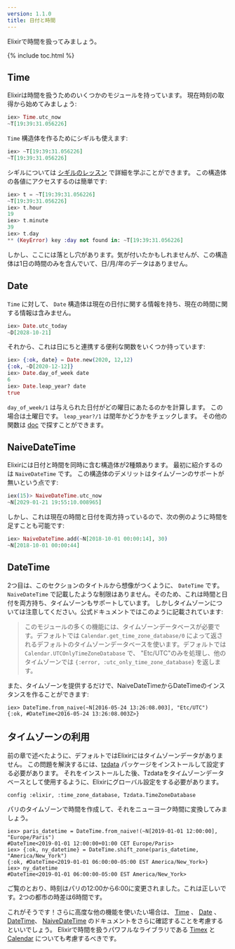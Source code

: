 ```yaml
---
version: 1.1.0
title: 日付と時間
---
```


Elixirで時間を扱ってみましょう。

{% include toc.html %}

## Time

Elixirは時間を扱うためのいくつかのモジュールを持っています。
現在時刻の取得から始めてみましょう:

```elixir
iex> Time.utc_now
~T[19:39:31.056226]
```

`Time` 構造体を作るためにシギルも使えます:

```elixir
iex> ~T[19:39:31.056226]
~T[19:39:31.056226]
```

シギルについては [シギルのレッスン](../sigils) で詳細を学ぶことができます。
この構造体の各値にアクセスするのは簡単です:

```elixir
iex> t = ~T[19:39:31.056226]
~T[19:39:31.056226]
iex> t.hour
19
iex> t.minute
39
iex> t.day
** (KeyError) key :day not found in: ~T[19:39:31.056226]
```

しかし、ここには落とし穴があります。気が付いたかもしれませんが、この構造体は1日の時間のみを含んでいて、日/月/年のデータはありません。

## Date

`Time` に対して、 `Date` 構造体は現在の日付に関する情報を持ち、現在の時間に関する情報は含みません。

```elixir
iex> Date.utc_today
~D[2028-10-21]
```

それから、これは日にちと連携する便利な関数をいくつか持っています:

```elixir
iex> {:ok, date} = Date.new(2020, 12,12)
{:ok, ~D[2020-12-12]}
iex> Date.day_of_week date
6
iex> Date.leap_year? date
true
```

`day_of_week/1` は与えられた日付がどの曜日にあたるのかを計算します。
この場合は土曜日です。
`leap_year?/1` は閏年かどうかをチェックします。
その他の関数は [doc](https://hexdocs.pm/elixir/Date.html) で探すことができます。

## NaiveDateTime

Elixirには日付と時間を同時に含む構造体が2種類あります。
最初に紹介するのは `NaiveDateTime` です。
この構造体のデメリットはタイムゾーンのサポートが無いという点です:

```elixir
iex(15)> NaiveDateTime.utc_now
~N[2029-01-21 19:55:10.008965]
```

しかし、これは現在の時間と日付を両方持っているので、次の例のように時間を足すことも可能です:

```elixir
iex> NaiveDateTime.add(~N[2018-10-01 00:00:14], 30)
~N[2018-10-01 00:00:44]
```

## DateTime

2つ目は、このセクションのタイトルから想像がつくように、 `DateTime` です。
`NaiveDateTime` で記載したような制限はありません。そのため、これは時間と日付を両方持ち、タイムゾーンもサポートしています。
しかしタイムゾーンについては注意してください。公式ドキュメントではこのように記載されています:

> このモジュールの多くの機能には、タイムゾーンデータベースが必要です。デフォルトでは `Calendar.get_time_zone_database/0` によって返されるデフォルトのタイムゾーンデータベースを使います。デフォルトでは `Calendar.UTCOnlyTimeZoneDatabase` で、 "Etc/UTC"のみを処理し、他のタイムゾーンでは `{:error, :utc_only_time_zone_database}` を返します。

また、タイムゾーンを提供するだけで、NaiveDateTimeからDateTimeのインスタンスを作ることができます:

```
iex> DateTime.from_naive(~N[2016-05-24 13:26:08.003], "Etc/UTC")
{:ok, #DateTime<2016-05-24 13:26:08.003Z>}
```

## タイムゾーンの利用
前の章で述べたように、デフォルトではElixirにはタイムゾーンデータがありません。
この問題を解決するには、[tzdata](https://github.com/lau/tzdata) パッケージをインストールして設定する必要があります。
それをインストールした後、Tzdataをタイムゾーンデータベースとして使用するように、Elixirにグローバル設定をする必要があります。

```
config :elixir, :time_zone_database, Tzdata.TimeZoneDatabase
```

パリのタイムゾーンで時間を作成して、それをニューヨーク時間に変換してみましょう。

```
iex> paris_datetime = DateTime.from_naive!(~N[2019-01-01 12:00:00], "Europe/Paris")
#DateTime<2019-01-01 12:00:00+01:00 CET Europe/Paris>
iex> {:ok, ny_datetime} = DateTime.shift_zone(paris_datetime, "America/New_York")
{:ok, #DateTime<2019-01-01 06:00:00-05:00 EST America/New_York>}
iex> ny_datetime
#DateTime<2019-01-01 06:00:00-05:00 EST America/New_York>
```

ご覧のとおり、時刻はパリの12:00から6:00に変更されました。これは正しいです。2つの都市の時差は6時間です。

これがそうです！さらに高度な他の機能を使いたい場合は、 [Time](https://hexdocs.pm/elixir/Time.html) 、 [Date](https://hexdocs.pm/elixir/Date.html) 、 [DateTime](https://hexdocs.pm/elixir/DateTime.html)、 [NaiveDateTime](https://hexdocs.pm/elixir/NaiveDateTime.html) のドキュメントをさらに確認することを考慮するといいでしょう。
Elixirで時間を扱うパワフルなライブラリである [Timex](https://github.com/bitwalker/timex) と [Calendar](https://github.com/lau/calendar) についても考慮するべきです。

